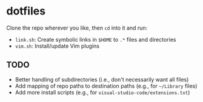 dotfiles
========

Clone the repo wherever you like, then `cd` into it and run:

- `link.sh`: Create symbolic links in `$HOME` to `.*` files and directories
- `vim.sh`: Install/update Vim plugins

## TODO

- Better handling of subdirectories (i.e., don't necessarily want all files)
- Add mapping of repo paths to destination paths (e.g., for `~/Library` files)
- Add more install scripts (e.g., for `visual-studio-code/extensions.txt`)
